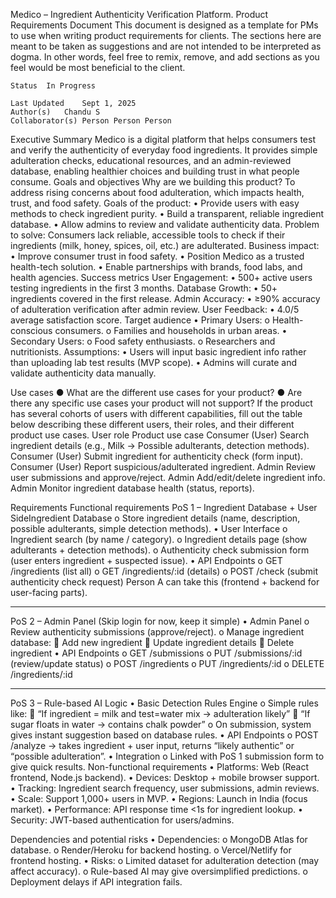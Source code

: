 
Medico – Ingredient Authenticity Verification Platform.
Product Requirements Document
This document is designed as a template for PMs to use when writing product requirements for clients. The sections here are meant to be taken as suggestions and are not intended to be interpreted as dogma. In other words, feel free to remix, remove, and add sections as you feel would be most beneficial to the client. 
			
	Status	In Progress

	Last Updated	Sept 1, 2025	
	Author(s)	Chandu S	
	Collaborator(s)	Person Person Person	
			

Executive Summary
Medico is a digital platform that helps consumers test and verify the authenticity of everyday food ingredients. It provides simple adulteration checks, educational resources, and an admin-reviewed database, enabling healthier choices and building trust in what people consume.
Goals and objectives
Why are we building this product?
To address rising concerns about food adulteration, which impacts health, trust, and food safety.
Goals of the product:
•	Provide users with easy methods to check ingredient purity.
•	Build a transparent, reliable ingredient database.
•	Allow admins to review and validate authenticity data.
Problem to solve:
Consumers lack reliable, accessible tools to check if their ingredients (milk, honey, spices, oil, etc.) are adulterated.
Business impact:
•	Improve consumer trust in food safety.
•	Position Medico as a trusted health-tech solution.
•	Enable partnerships with brands, food labs, and health agencies.
Success metrics
User Engagement:
•	500+ active users testing ingredients in the first 3 months.
Database Growth:
•	50+ ingredients covered in the first release.
Admin Accuracy:
•	≥90% accuracy of adulteration verification after admin review.
User Feedback:
•	4.0/5 average satisfaction score.
Target audience
•	Primary Users:
o	Health-conscious consumers.
o	Families and households in urban areas.
•	Secondary Users:
o	Food safety enthusiasts.
o	Researchers and nutritionists.
Assumptions:
•	Users will input basic ingredient info rather than uploading lab test results (MVP scope).
•	Admins will curate and validate authenticity data manually.


Use cases
●	What are the different use cases for your product?
●	Are there any specific use cases your product will not support?
If the product has several cohorts of users with different capabilities, fill out the table below describing these different users, their roles, and their different product use cases.
User role	Product use case
Consumer (User)	Search ingredient details (e.g., Milk → Possible adulterants, detection methods).
Consumer (User)	Submit ingredient for authenticity check (form input).
Consumer (User)	Report suspicious/adulterated ingredient.
Admin	Review user submissions and approve/reject.
Admin	Add/edit/delete ingredient info.
Admin	Monitor ingredient database health (status, reports).



	
Requirements
Functional requirements
PoS 1 – Ingredient Database + User SideIngredient Database
o	Store ingredient details (name, description, possible adulterants, simple detection methods).
•	User Interface
o	Ingredient search (by name / category).
o	Ingredient details page (show adulterants + detection methods).
o	Authenticity check submission form (user enters ingredient + suspected issue).
•	API Endpoints
o	GET /ingredients (list all)
o	GET /ingredients/:id (details)
o	POST /check (submit authenticity check request)
 Person A can take this (frontend + backend for user-facing parts).
________________________________________
PoS 2 – Admin Panel
(Skip login for now, keep it simple)
•	Admin Panel
o	Review authenticity submissions (approve/reject).
o	Manage ingredient database:
	Add new ingredient
	Update ingredient details
	Delete ingredient
•	API Endpoints
o	GET /submissions
o	PUT /submissions/:id (review/update status)
o	POST /ingredients
o	PUT /ingredients/:id
o	DELETE /ingredients/:id

________________________________________
PoS 3 – Rule-based AI Logic
•	Basic Detection Rules Engine
o	Simple rules like:
	“If ingredient = milk and test=water mix → adulteration likely”
	“If sugar floats in water → contains chalk powder”
o	On submission, system gives instant suggestion based on database rules.
•	API Endpoints
o	POST /analyze → takes ingredient + user input, returns “likely authentic” or “possible adulteration”.
•	Integration
o	Linked with PoS 1 submission form to give quick results.
Non-functional requirements
•	Platforms: Web (React frontend, Node.js backend).
•	Devices: Desktop + mobile browser support.
•	Tracking: Ingredient search frequency, user submissions, admin reviews.
•	Scale: Support 1,000+ users in MVP.
•	Regions: Launch in India (focus market).
•	Performance: API response time <1s for ingredient lookup.
•	Security: JWT-based authentication for users/admins.





Dependencies and potential risks
•	Dependencies:
o	MongoDB Atlas for database.
o	Render/Heroku for backend hosting.
o	Vercel/Netlify for frontend hosting.
•	Risks:
o	Limited dataset for adulteration detection (may affect accuracy).
o	Rule-based AI may give oversimplified predictions.
o	Deployment delays if API integration fails.

